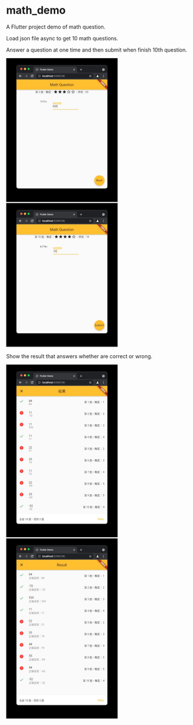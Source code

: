 # math_demo

A Flutter project demo of math question.

Load json file async to get 10 math questions.

Answer a question at one time and then submit when finish 10th question.

<img src="/Screenshot/demo3.jpg" width="300" />
<img src="/Screenshot/demo4.jpg" width="300" />

Show the result that answers whether are correct or wrong.

<img src="/Screenshot/demo1.jpg" width="300" />
<img src="/Screenshot/demo6.jpg" width="300" />
